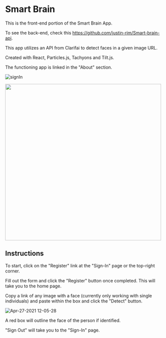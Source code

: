 # Smart Brain 

This is the front-end portion of the Smart Brain App.

To see the back-end, check this https://github.com/justin-rim/Smart-brain-api. 

This app utilizes an API from Clarifai to detect faces in a given image URL.

Created with React, Particles.js, Tachyons and Tilt.js.

The functioning app is linked in the "About" section.

![signIn](https://user-images.githubusercontent.com/43804428/115973297-c0ecd500-a508-11eb-870f-6e663db82913.gif)

<img src="https://user-images.githubusercontent.com/43804428/116296609-45309980-a74f-11eb-8caa-2104c913730f.png" width="500px">

## Instructions

To start, click on the "Register" link at the "Sign-In" page or the top-right corner.

Fill out the form and click the "Register" button once completed. This will take you to the home page.

Copy a link of any image with a face (currently only working with single individuals) and paste within the box and click the "Detect" button. 

![Apr-27-2021 12-05-28](https://user-images.githubusercontent.com/43804428/116298106-e8ce7980-a750-11eb-908d-135c990fa4d9.gif)

A red box will outline the face of the person if identified.

"Sign Out" will take you to the "Sign-In" page.

